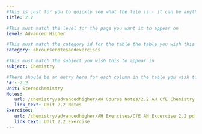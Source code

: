 ```yaml
---
#This is just for you to quickly see what the file is - it can be anything you want
title: 2.2

#This must match the level for the page you want it to appear on
level: Advanced Higher

#This must match the category id for the table the table you wish this to appear in
category: ahcoursenotesandexercises

#This must match the subject you wish this to appear in
subject: Chemistry

#There should be an entry here for each column in the table you wish to populate:
'#': 2.2
Unit: Stereochemistry
Notes:
   url: /chemistry/advancedhigher/AH Course Notes/2.2 AH CfE Chemistry Notes.pdf
   link_text: Unit 2.2 Notes
Exercises:
   url: /chemistry/advancedhigher/AH Exercises/CfE AH Excercise 2.2.pdf
   link_text: Unit 2.2 Exercise
---
```

